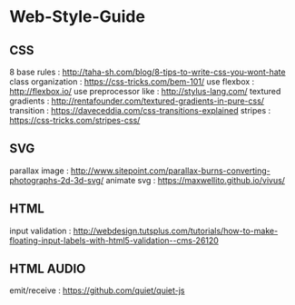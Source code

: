 # Web-Style-Guide

## CSS
8 base rules : http://taha-sh.com/blog/8-tips-to-write-css-you-wont-hate
class organization : https://css-tricks.com/bem-101/
use flexbox : http://flexbox.io/
use preprocessor like : http://stylus-lang.com/
textured gradients : http://rentafounder.com/textured-gradients-in-pure-css/
transition : https://daveceddia.com/css-transitions-explained
stripes : https://css-tricks.com/stripes-css/

## SVG
parallax image : http://www.sitepoint.com/parallax-burns-converting-photographs-2d-3d-svg/
animate svg : https://maxwellito.github.io/vivus/

## HTML
input validation : http://webdesign.tutsplus.com/tutorials/how-to-make-floating-input-labels-with-html5-validation--cms-26120

## HTML AUDIO
emit/receive : https://github.com/quiet/quiet-js
